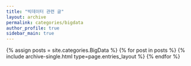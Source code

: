 ```yaml
---
title: "빅데이터 관련 글"
layout: archive
permalink: categories/bigdata
author_profile: true
sidebar_main: true
---
```



{% assign posts = site.categories.BigData %}
{% for post in posts %} {% include archive-single.html type=page.entries_layout %} {% endfor %}